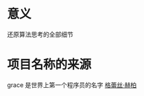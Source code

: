 # 意义
还原算法思考的全部细节
# 项目名称的来源
 grace 是世界上第一个程序员的名字 [格蕾丝·赫柏](https://zh.wikipedia.org/wiki/%E8%91%9B%E9%BA%97%E7%B5%B2%C2%B7%E9%9C%8D%E6%99%AE)
